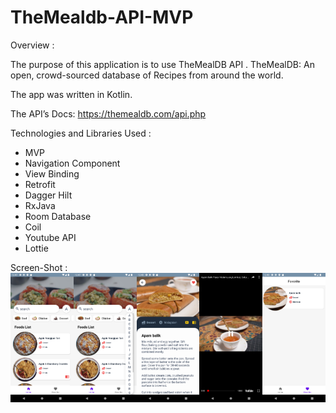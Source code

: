 # TheMealdb-API-MVP

Overview :

The purpose of this application is to use TheMealDB API . TheMealDB: An open, crowd-sourced database of Recipes from around the world.

The app was written in Kotlin.

The API’s Docs: https://themealdb.com/api.php

Technologies and Libraries Used :

- MVP
- Navigation Component
- View Binding
- Retrofit
- Dagger Hilt
- RxJava
- Room Database
- Coil
- Youtube API
- Lottie


Screen-Shot :
<br>
<img alt="Ezatpanah TheMealdb-API-MVP" src="screenshots/Screenshot_1669502836.png" width="20%"><img alt="Ezatpanah TheMealdb-API-MVP" src="screenshots/Screenshot_1669502840.png" width="20%"><img alt="Ezatpanah TheMealdb-API-MVP" src="screenshots/Screenshot_1669502891.png" width="20%"><img alt="Ezatpanah TheMealdb-API-MVP" src="screenshots/Screenshot_1669502881.png" width="20%"><img alt="Ezatpanah TheMealdb-API-MVP" src="screenshots/Screenshot_1669502909.png" width="20%">
